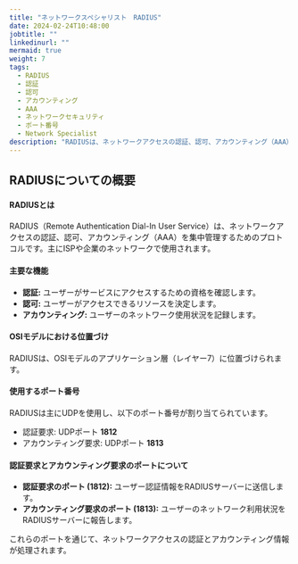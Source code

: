 ```yaml
---
title: "ネットワークスペシャリスト　RADIUS"
date: 2024-02-24T10:48:00
jobtitle: ""
linkedinurl: ""
mermaid: true
weight: 7
tags:
  - RADIUS
  - 認証
  - 認可
  - アカウンティング
  - AAA
  - ネットワークセキュリティ
  - ポート番号
  - Network Specialist
description: "RADIUSは、ネットワークアクセスの認証、認可、アカウンティング（AAA）を一元管理するためのプロトコルで、企業やISPのネットワークで広く使用されます。ポート番号やOSIモデルでの位置づけ、主な機能について解説します。"
---
```


## RADIUSについての概要

#### RADIUSとは

RADIUS（Remote Authentication Dial-In User Service）は、ネットワークアクセスの認証、認可、アカウンティング（AAA）を集中管理するためのプロトコルです。主にISPや企業のネットワークで使用されます。

#### 主要な機能

- **認証:** ユーザーがサービスにアクセスするための資格を確認します。
- **認可:** ユーザーがアクセスできるリソースを決定します。
- **アカウンティング:** ユーザーのネットワーク使用状況を記録します。

#### OSIモデルにおける位置づけ

RADIUSは、OSIモデルのアプリケーション層（レイヤー7）に位置づけられます。

#### 使用するポート番号

RADIUSは主にUDPを使用し、以下のポート番号が割り当てられています。

- 認証要求: UDPポート **1812**
- アカウンティング要求: UDPポート **1813**

#### 認証要求とアカウンティング要求のポートについて

- **認証要求のポート (1812):** ユーザー認証情報をRADIUSサーバーに送信します。
- **アカウンティング要求のポート (1813):** ユーザーのネットワーク利用状況をRADIUSサーバーに報告します。

これらのポートを通じて、ネットワークアクセスの認証とアカウンティング情報が処理されます。
